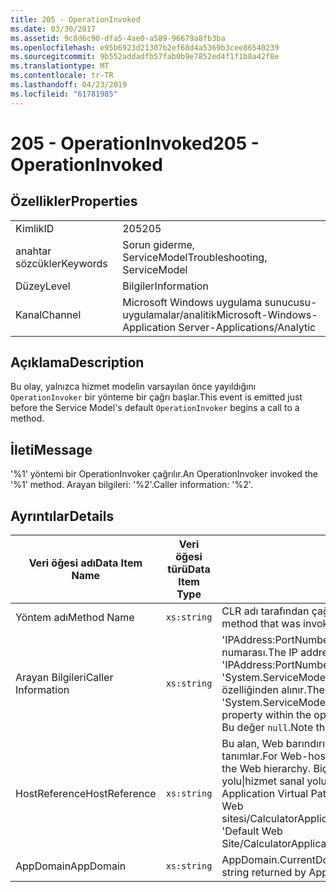 ```yaml
---
title: 205 - OperationInvoked
ms.date: 03/30/2017
ms.assetid: 9c8d6c90-dfa5-4ae0-a589-96679a8fb3ba
ms.openlocfilehash: e95b6923d21307b2ef68d4a5369b3cee86540239
ms.sourcegitcommit: 9b552addadfb57fab0b9e7852ed4f1f1b8a42f8e
ms.translationtype: MT
ms.contentlocale: tr-TR
ms.lasthandoff: 04/23/2019
ms.locfileid: "61781985"
---
```

# <a name="205---operationinvoked"></a><span data-ttu-id="e3c1e-102">205 - OperationInvoked</span><span class="sxs-lookup"><span data-stu-id="e3c1e-102">205 - OperationInvoked</span></span>
## <a name="properties"></a><span data-ttu-id="e3c1e-103">Özellikler</span><span class="sxs-lookup"><span data-stu-id="e3c1e-103">Properties</span></span>  
  
|||  
|-|-|  
|<span data-ttu-id="e3c1e-104">Kimlik</span><span class="sxs-lookup"><span data-stu-id="e3c1e-104">ID</span></span>|<span data-ttu-id="e3c1e-105">205</span><span class="sxs-lookup"><span data-stu-id="e3c1e-105">205</span></span>|  
|<span data-ttu-id="e3c1e-106">anahtar sözcükler</span><span class="sxs-lookup"><span data-stu-id="e3c1e-106">Keywords</span></span>|<span data-ttu-id="e3c1e-107">Sorun giderme, ServiceModel</span><span class="sxs-lookup"><span data-stu-id="e3c1e-107">Troubleshooting, ServiceModel</span></span>|  
|<span data-ttu-id="e3c1e-108">Düzey</span><span class="sxs-lookup"><span data-stu-id="e3c1e-108">Level</span></span>|<span data-ttu-id="e3c1e-109">Bilgiler</span><span class="sxs-lookup"><span data-stu-id="e3c1e-109">Information</span></span>|  
|<span data-ttu-id="e3c1e-110">Kanal</span><span class="sxs-lookup"><span data-stu-id="e3c1e-110">Channel</span></span>|<span data-ttu-id="e3c1e-111">Microsoft Windows uygulama sunucusu-uygulamalar/analitik</span><span class="sxs-lookup"><span data-stu-id="e3c1e-111">Microsoft-Windows-Application Server-Applications/Analytic</span></span>|  
  
## <a name="description"></a><span data-ttu-id="e3c1e-112">Açıklama</span><span class="sxs-lookup"><span data-stu-id="e3c1e-112">Description</span></span>  
 <span data-ttu-id="e3c1e-113">Bu olay, yalnızca hizmet modelin varsayılan önce yayıldığını `OperationInvoker` bir yönteme bir çağrı başlar.</span><span class="sxs-lookup"><span data-stu-id="e3c1e-113">This event is emitted just before the Service Model's default `OperationInvoker` begins a call to a method.</span></span>  
  
## <a name="message"></a><span data-ttu-id="e3c1e-114">İleti</span><span class="sxs-lookup"><span data-stu-id="e3c1e-114">Message</span></span>  
 <span data-ttu-id="e3c1e-115">'%1' yöntemi bir OperationInvoker çağrılır.</span><span class="sxs-lookup"><span data-stu-id="e3c1e-115">An OperationInvoker invoked the '%1' method.</span></span> <span data-ttu-id="e3c1e-116">Arayan bilgileri: '%2'.</span><span class="sxs-lookup"><span data-stu-id="e3c1e-116">Caller information: '%2'.</span></span>  
  
## <a name="details"></a><span data-ttu-id="e3c1e-117">Ayrıntılar</span><span class="sxs-lookup"><span data-stu-id="e3c1e-117">Details</span></span>  
  
|<span data-ttu-id="e3c1e-118">Veri öğesi adı</span><span class="sxs-lookup"><span data-stu-id="e3c1e-118">Data Item Name</span></span>|<span data-ttu-id="e3c1e-119">Veri öğesi türü</span><span class="sxs-lookup"><span data-stu-id="e3c1e-119">Data Item Type</span></span>|<span data-ttu-id="e3c1e-120">Açıklama</span><span class="sxs-lookup"><span data-stu-id="e3c1e-120">Description</span></span>|  
|--------------------|--------------------|-----------------|  
|<span data-ttu-id="e3c1e-121">Yöntem adı</span><span class="sxs-lookup"><span data-stu-id="e3c1e-121">Method Name</span></span>|`xs:string`|<span data-ttu-id="e3c1e-122">CLR adı tarafından çağrılan yöntemin `OperationInvoker`.</span><span class="sxs-lookup"><span data-stu-id="e3c1e-122">The CLR name of the method that was invoked by the `OperationInvoker`.</span></span>|  
|<span data-ttu-id="e3c1e-123">Arayan Bilgileri</span><span class="sxs-lookup"><span data-stu-id="e3c1e-123">Caller Information</span></span>|`xs:string`|<span data-ttu-id="e3c1e-124">'IPAddress:PortNumber' biçimindeki istemci IP adresi ve bağlantı noktası numarası.</span><span class="sxs-lookup"><span data-stu-id="e3c1e-124">The IP address and port number of the client in the format 'IPAddress:PortNumber'.</span></span> <span data-ttu-id="e3c1e-125">İki değer işlem bağlamı içinde 'System.ServiceModel.Channels.RemoteEndpointMessageProperty' iletisi özelliğinden alınır.</span><span class="sxs-lookup"><span data-stu-id="e3c1e-125">The two values are retrieved from the 'System.ServiceModel.Channels.RemoteEndpointMessageProperty' message property within the operation context.</span></span> <span data-ttu-id="e3c1e-126">TCP olmayan bağlamalarda unutmayın. Bu değer `null`.</span><span class="sxs-lookup"><span data-stu-id="e3c1e-126">Note that for non-TCP bindings this value `null`.</span></span>|  
|<span data-ttu-id="e3c1e-127">HostReference</span><span class="sxs-lookup"><span data-stu-id="e3c1e-127">HostReference</span></span>|`xs:string`|<span data-ttu-id="e3c1e-128">Bu alan, Web barındırılan hizmetleri, Web hiyerarşideki hizmet benzersiz olarak tanımlar.</span><span class="sxs-lookup"><span data-stu-id="e3c1e-128">For Web-hosted services, this field uniquely identifies the service in the Web hierarchy.</span></span> <span data-ttu-id="e3c1e-129">Biçimi olarak tanımlanan ' Web sitesi adı uygulamanın sanal yolu&#124;hizmet sanal yolu&#124;HizmetAdı '.</span><span class="sxs-lookup"><span data-stu-id="e3c1e-129">Its format is defined as 'Web Site Name Application Virtual Path&#124;Service Virtual Path&#124;ServiceName'.</span></span> <span data-ttu-id="e3c1e-130">Örnek: ' Varsayılan Web sitesi/CalculatorApplication&#124;/CalculatorService.svc&#124;CalculatorService'.</span><span class="sxs-lookup"><span data-stu-id="e3c1e-130">Example: 'Default Web Site/CalculatorApplication&#124;/CalculatorService.svc&#124;CalculatorService'.</span></span>|  
|<span data-ttu-id="e3c1e-131">AppDomain</span><span class="sxs-lookup"><span data-stu-id="e3c1e-131">AppDomain</span></span>|`xs:string`|<span data-ttu-id="e3c1e-132">AppDomain.CurrentDomain.FriendlyName tarafından döndürülen dize.</span><span class="sxs-lookup"><span data-stu-id="e3c1e-132">The string returned by AppDomain.CurrentDomain.FriendlyName.</span></span>|
